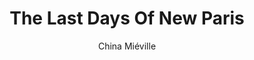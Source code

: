 ---
title: The Last Days Of New Paris
author: China Miéville
readingDate: 2017-05-01
layout: book
---